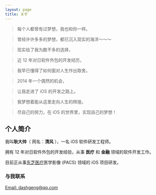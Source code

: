 ```yaml
---
layout: page
title: 关于
---
```


>每个人都曾有过梦想，我也和你一样。

>曾经许许多多的梦想，都已沉入现实的海洋～～～

>现实给了我为数不多的选择，

>近 12 年对日软件外包的开发经历，

>我早已懂得了如何面对人生作出取舍。

>2014 年一个偶然的机会，

>让我走进了 iOS 的开发之路上。

>我梦想着能从这里走向人生的辉煌。

>尽自己的努力，在 iOS 的世界里，实现自己的梦想！


## 个人简介

我叫**耿大帅**（ 网名：**清风** ），一名 iOS 软件研发工程师。

拥有 12 年对日软件外包的开发经验，从事 **医疗** 和 **金融** 领域的软件开发工作。

目前正从事[东芝医疗](http://www.toshiba-medical.co.jp)医学影像 (PACS) 领域的 iOS 项目研发。

### 与我联系

[Email: dashgeng@qq.com](mailto:dashgeng@qq.com)

